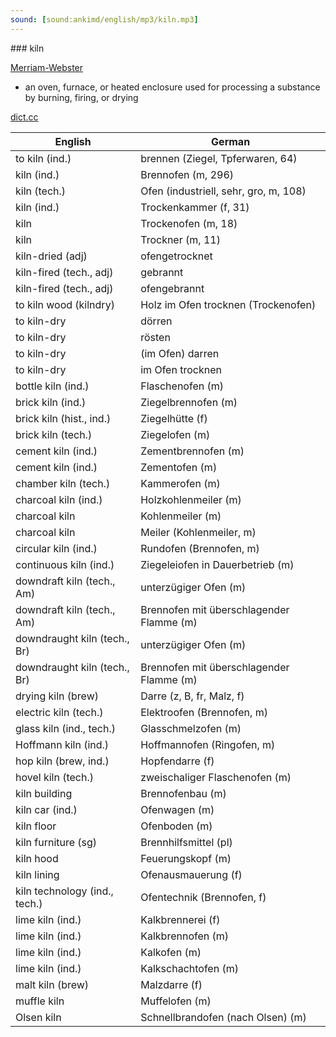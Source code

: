 ```yaml
---
sound: [sound:ankimd/english/mp3/kiln.mp3]
---
```


\### kiln

[Merriam-Webster](https://www.merriam-webster.com/dictionary/kiln)

- an oven, furnace, or heated enclosure used for processing a substance by burning, firing, or drying

[dict.cc](https://www.dict.cc/kiln)

| English        | German       |
| -------------- | ------------ |
| to kiln (ind.) | brennen (Ziegel, Tpferwaren, 64) |
| kiln (ind.) | Brennofen (m, 296) |
| kiln (tech.) | Ofen (industriell, sehr, gro, m, 108) |
| kiln (ind.) | Trockenkammer (f, 31) |
| kiln | Trockenofen (m, 18) |
| kiln | Trockner (m, 11) |
| kiln-dried (adj) | ofengetrocknet |
| kiln-fired (tech., adj) | gebrannt |
| kiln-fired (tech., adj) | ofengebrannt |
| to kiln wood (kilndry) | Holz im Ofen trocknen (Trockenofen) |
| to kiln-dry | dörren |
| to kiln-dry | rösten |
| to kiln-dry | (im Ofen) darren |
| to kiln-dry | im Ofen trocknen |
| bottle kiln (ind.) | Flaschenofen (m) |
| brick kiln (ind.) | Ziegelbrennofen (m) |
| brick kiln (hist., ind.) | Ziegelhütte (f) |
| brick kiln (tech.) | Ziegelofen (m) |
| cement kiln (ind.) | Zementbrennofen (m) |
| cement kiln (ind.) | Zementofen (m) |
| chamber kiln (tech.) | Kammerofen (m) |
| charcoal kiln (ind.) | Holzkohlenmeiler (m) |
| charcoal kiln | Kohlenmeiler (m) |
| charcoal kiln | Meiler (Kohlenmeiler, m) |
| circular kiln (ind.) | Rundofen (Brennofen, m) |
| continuous kiln (ind.) | Ziegeleiofen in Dauerbetrieb (m) |
| downdraft kiln (tech., Am) | unterzügiger Ofen (m) |
| downdraft kiln (tech., Am) | Brennofen mit überschlagender Flamme (m) |
| downdraught kiln (tech., Br) | unterzügiger Ofen (m) |
| downdraught kiln (tech., Br) | Brennofen mit überschlagender Flamme (m) |
| drying kiln (brew) | Darre (z, B, fr, Malz, f) |
| electric kiln (tech.) | Elektroofen (Brennofen, m) |
| glass kiln (ind., tech.) | Glasschmelzofen (m) |
| Hoffmann kiln (ind.) | Hoffmannofen (Ringofen, m) |
| hop kiln (brew, ind.) | Hopfendarre (f) |
| hovel kiln (tech.) | zweischaliger Flaschenofen (m) |
| kiln building | Brennofenbau (m) |
| kiln car (ind.) | Ofenwagen (m) |
| kiln floor | Ofenboden (m) |
| kiln furniture (sg) | Brennhilfsmittel (pl) |
| kiln hood | Feuerungskopf (m) |
| kiln lining | Ofenausmauerung (f) |
| kiln technology (ind., tech.) | Ofentechnik (Brennofen, f) |
| lime kiln (ind.) | Kalkbrennerei (f) |
| lime kiln (ind.) | Kalkbrennofen (m) |
| lime kiln (ind.) | Kalkofen (m) |
| lime kiln (ind.) | Kalkschachtofen (m) |
| malt kiln (brew) | Malzdarre (f) |
| muffle kiln | Muffelofen (m) |
| Olsen kiln | Schnellbrandofen (nach Olsen) (m) |
